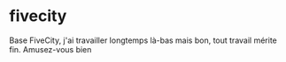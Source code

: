 # fivecity
Base FiveCity, j'ai travailler longtemps là-bas mais bon, tout travail mérite fin. Amusez-vous bien
